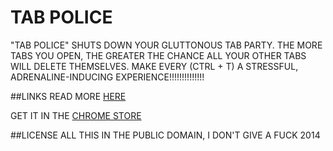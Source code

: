TAB POLICE
==========

"TAB POLICE" SHUTS DOWN YOUR GLUTTONOUS TAB PARTY. THE MORE TABS YOU OPEN, THE GREATER THE CHANCE ALL YOUR OTHER TABS WILL DELETE THEMSELVES. MAKE EVERY (CTRL + T) A STRESSFUL, ADRENALINE-INDUCING EXPERIENCE!!!!!!!!!!!!!!

##LINKS
READ MORE [HERE](http://ffferal.net/2014/03/21/tab-police/)

GET IT IN THE [CHROME STORE]()

##LICENSE
ALL THIS IN THE PUBLIC DOMAIN, I DON'T GIVE A FUCK 2014
